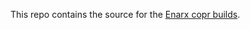 This repo contains the source for the [Enarx copr builds](https://copr.fedorainfracloud.org/coprs/npmccallum/enarx/).
